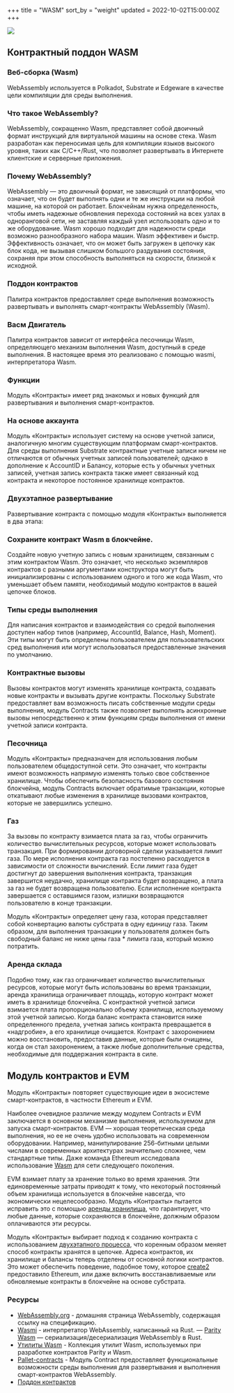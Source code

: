 +++
title = "WASM"
sort_by = "weight"
updated = 2022-10-02T15:00:00Z
+++

![](../../../../../.gitbook/assets/substrate-ink.png)

## Контрактный поддон WASM

### Веб-сборка (Wasm)

WebAssembly используется в Polkadot, Substrate и Edgeware в качестве цели компиляции для среды выполнения.

### Что такое WebAssembly?

WebAssembly, сокращенно Wasm, представляет собой двоичный формат инструкций для виртуальной машины на основе стека. Wasm разработан как переносимая цель для компиляции языков высокого уровня, таких как C/C++/Rust, что позволяет развертывать в Интернете клиентские и серверные приложения.

### Почему WebAssembly?

WebAssembly — это двоичный формат, не зависящий от платформы, что означает, что он будет выполнять одни и те же инструкции на любой машине, на которой он работает. Блокчейнам нужна определенность, чтобы иметь надежные обновления перехода состояний на всех узлах в одноранговой сети, не заставляя каждый узел использовать одно и то же оборудование. Wasm хорошо подходит для надежности среди возможно разнообразного набора машин. Wasm эффективен и быстр. Эффективность означает, что он может быть загружен в цепочку как блок кода, не вызывая слишком большого раздувания состояния, сохраняя при этом способность выполняться на скорости, близкой к исходной.

### Поддон контрактов

Палитра контрактов предоставляет среде выполнения возможность развертывать и выполнять смарт-контракты WebAssembly (Wasm).

### Васм Двигатель

Палитра контрактов зависит от интерфейса песочницы Wasm, определяющего механизм выполнения Wasm, доступный в среде выполнения. В настоящее время это реализовано с помощью wasmi, интерпретатора Wasm.

### Функции

Модуль «Контракты» имеет ряд знакомых и новых функций для развертывания и выполнения смарт-контрактов.

### На основе аккаунта

Модуль «Контракты» использует систему на основе учетной записи, аналогичную многим существующим платформам смарт-контрактов. Для среды выполнения Substrate контрактные учетные записи ничем не отличаются от обычных учетных записей пользователей; однако в дополнение к AccountID и Балансу, которые есть у обычных учетных записей, учетная запись контракта также имеет связанный код контракта и некоторое постоянное хранилище контрактов.

### Двухэтапное развертывание

Развертывание контракта с помощью модуля «Контракты» выполняется в два этапа:

### Сохраните контракт Wasm в блокчейне.

Создайте новую учетную запись с новым хранилищем, связанным с этим контрактом Wasm. Это означает, что несколько экземпляров контрактов с разными аргументами конструктора могут быть инициализированы с использованием одного и того же кода Wasm, что уменьшает объем памяти, необходимый модулю контрактов в вашей цепочке блоков.

### Типы среды выполнения

Для написания контрактов и взаимодействия со средой выполнения доступен набор типов (например, AccountId, Balance, Hash, Moment). Эти типы могут быть определены пользователем для пользовательских сред выполнения или могут использоваться предоставленные значения по умолчанию.

### Контрактные вызовы

Вызовы контрактов могут изменять хранилище контракта, создавать новые контракты и вызывать другие контракты. Поскольку Substrate предоставляет вам возможность писать собственные модули среды выполнения, модуль Contracts также позволяет выполнять асинхронные вызовы непосредственно к этим функциям среды выполнения от имени учетной записи контракта.

### Песочница

Модуль «Контракты» предназначен для использования любым пользователем общедоступной сети. Это означает, что контракты имеют возможность напрямую изменять только свое собственное хранилище. Чтобы обеспечить безопасность базового состояния блокчейна, модуль Contracts включает обратимые транзакции, которые откатывают любые изменения в хранилище вызовами контрактов, которые не завершились успешно.

### Газ

За вызовы по контракту взимается плата за газ, чтобы ограничить количество вычислительных ресурсов, которые может использовать транзакция. При формировании договорной сделки указывается лимит газа. По мере исполнения контракта газ постепенно расходуется в зависимости от сложности вычислений. Если лимит газа будет достигнут до завершения выполнения контракта, транзакция завершится неудачно, хранилище контракта будет возвращено, а плата за газ не будет возвращена пользователю. Если исполнение контракта завершается с оставшимся газом, излишки возвращаются пользователю в конце транзакции.

Модуль «Контракты» определяет цену газа, которая представляет собой конвертацию валюты субстрата в одну единицу газа. Таким образом, для выполнения транзакции у пользователя должен быть свободный баланс не ниже цены газа \* лимита газа, который можно потратить.

### Аренда склада

Подобно тому, как газ ограничивает количество вычислительных ресурсов, которые могут быть использованы во время транзакции, аренда хранилища ограничивает площадь, которую контракт может иметь в хранилище блокчейна. С контрактной учетной записи взимается плата пропорционально объему хранилища, используемому этой учетной записью. Когда баланс контракта становится ниже определенного предела, учетная запись контракта превращается в «надгробие», а его хранилище очищается. Контракт с захоронением можно восстановить, предоставив данные, которые были очищены, когда он стал захоронением, а также любые дополнительные средства, необходимые для поддержания контракта в силе.

## Модуль контрактов и EVM

Модуль «Контракты» повторяет существующие идеи в экосистеме смарт-контрактов, в частности Ethereum и EVM.

Наиболее очевидное различие между модулем Contracts и EVM заключается в основном механизме выполнения, используемом для запуска смарт-контрактов. EVM — хорошая теоретическая среда выполнения, но ее не очень удобно использовать на современном оборудовании. Например, манипулирование 256-битными целыми числами в современных архитектурах значительно сложнее, чем стандартные типы. Даже команда Ethereum исследовала использование [Wasm](https://github.com/ewasm/design) для сети следующего поколения.

EVM взимает плату за хранение только во время хранения. Эти единовременные затраты приводят к тому, что некоторый постоянный объем хранилища используется в блокчейне навсегда, что экономически нецелесообразно. Модуль «Контракты» пытается исправить это с помощью [аренды хранилища](https://substrate.dev/docs/en/knowledgebase/smart-contracts/contracts-pallet#storage-rent), что гарантирует, что любые данные, которые сохраняются в блокчейне, должным образом оплачиваются эти ресурсы.

Модуль «Контракты» выбирает подход к созданию контракта с использованием [двухэтапного процесса](https://substrate.dev/docs/en/knowledgebase/smart-contracts/contracts-pallet#two-step-deployment), что коренным образом меняет способ контракты хранятся в цепочке. Адреса контрактов, их хранилище и балансы теперь отделены от основной логики контрактов. Это может обеспечить поведение, подобное тому, которое [create2](https://eips.ethereum.org/EIPS/eip-1014) предоставило Ethereum, или даже включить восстанавливаемые или обновляемые контракты в блокчейне на основе субстрата.

### Ресурсы

- [WebAssembly.org](https://webassembly.org) - домашняя страница WebAssembly, содержащая ссылку на спецификацию.
- [Wasmi](https://github.com/paritytech/Wasmi) - интерпретатор WebAssembly, написанный на Rust.
  — [Parity Wasm](https://github.com/paritytech/parity-Wasm) — сериализация/десериализация WebAssembly в Rust.
- [Утилиты Wasm](https://github.com/paritytech/Wasm-utils) - Коллекция утилит Wasm, используемых при разработке контрактов Parity и Wasm.
- [Pallet-contracts](https://crates.io/crates/pallet-contracts) - Модуль Contract предоставляет функциональные возможности среды выполнения для развертывания и выполнения смарт-контрактов WebAssembly.
- [Поддон контрактов](https://substrate.dev/docs/en/knowledgebase/smart-contracts/contracts-pallet)
